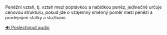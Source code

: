 
Peněžní vztah, tj. vztah mezi poptávkou a nabídkou peněz, jedinečně určuje cenovou strukturu, pokud jde o vzájemný směnný poměr mezi penězi a prodejnými statky a službami.

[🔊 Poslechnout audio](/data/7-paragraphs/audio/chapter_79/para_010-Penn-vztah-tj-vztah-mezi-poptvkou-a-nabdkou.mp3)
